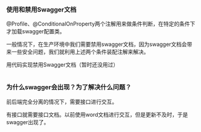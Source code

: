 




### 使用和禁用Swagger文档

@Profile、@ConditionalOnProperty两个注解用来做条件判断，在特定的条件下才加载swagger配置类。

一般情况下，在生产环境中我们需要禁用swagger文档，因为swagger文档会带来一些安全问题，我们就利用上述两个条件装配注解来解决。

用代码实现禁用Swagger文档（暂时还没用过）
```text

```

### 为什么swagger会出现？为了解决什么问题？

前后端完全分离的情况下，需要接口进行交互。

有接口就需要接口文档。以前使用word文档进行交互，但是更新不及时，于是swagger出现了。

### 
